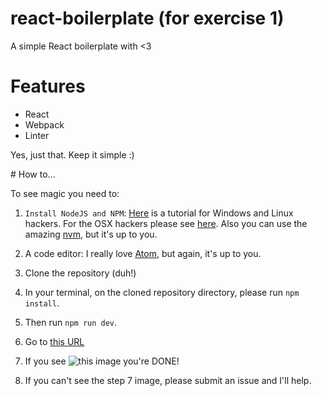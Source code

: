 # react-boilerplate (for exercise 1)
A simple React boilerplate with &lt;3

# Features

- React
- Webpack
- Linter

Yes, just that. Keep it simple :)

# How to...

To see magic you need to:

1. `Install NodeJS and NPM`: [Here](http://www.w3resource.com/node.js/installing-node.js-windows-and-linux.php) is a tutorial for Windows and Linux hackers. For the OSX hackers please see [here](https://coolestguidesontheplanet.com/installing-node-js-on-macos/). Also you can use the amazing [nvm](https://github.com/creationix/nvm), but it's up to you. 

2. A code editor: I really love [Atom](https://atom.io/), but again, it's up to you.

3. Clone the repository (duh!)

4. In your terminal, on the cloned repository directory, please run `npm install`.

5. Then run `npm run dev`.

6. Go to [this URL](http://localhost:8080/)

7. If you see ![this image](http://i.imgur.com/lH9VQeB.png) you're DONE!

8. If you can't see the step 7 image, please submit an issue and I'll help.
